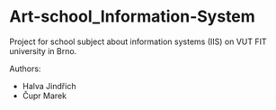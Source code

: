 # Art-school_Information-System

Project for school subject about information systems (IIS) on VUT FIT university in Brno.

Authors:
- Halva Jindřich
- Čupr Marek
